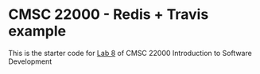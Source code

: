 # CMSC 22000 - Redis + Travis example


This is the starter code for [Lab 8](https://uchicago-cs.github.io/cmsc22000/labs/lab8/) of CMSC 22000 Introduction to Software Development